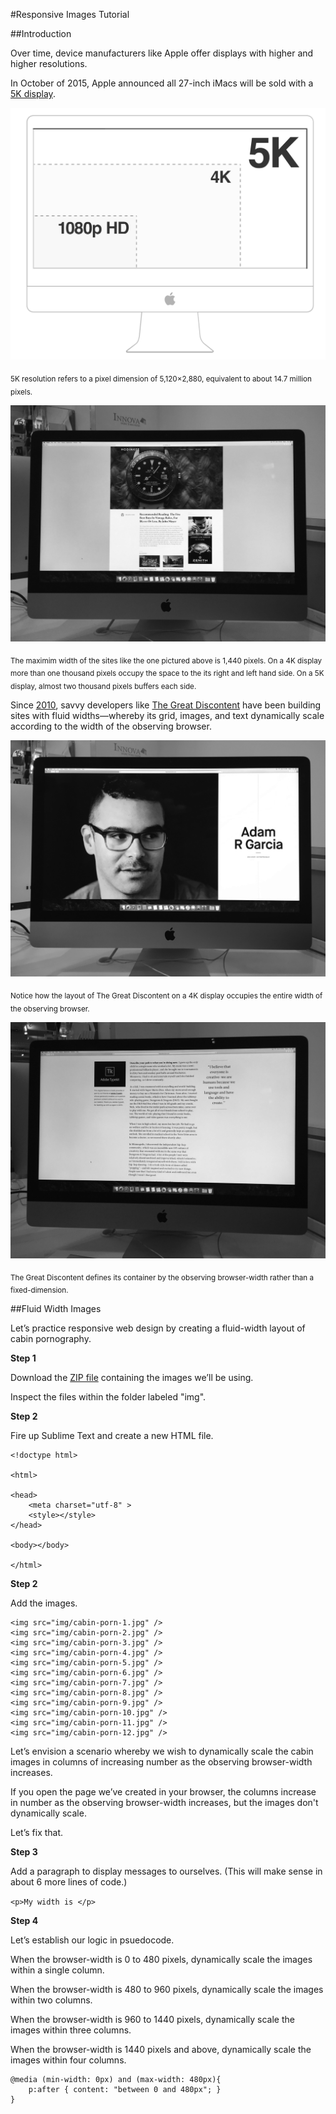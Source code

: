 #Responsive Images Tutorial

##Introduction

Over time, device manufacturers like Apple offer displays with higher and higher resolutions.

In October of 2015, Apple announced all 27-inch iMacs will be sold with a [5K display](www.theverge.com/2015/10/13/9512503/apple-imac-update-27-inch-5k-price-release-date-specs).

![alt tag](docs/4K.png)

<sub>5K resolution refers to a pixel dimension of 5,120×2,880, equivalent to about 14.7 million pixels.</sub>

![alt tag](docs/hodinkee.jpg)

<sub>The maximim width of the sites like the one pictured above is 1,440 pixels. On a 4K display more than one thousand pixels occupy the space to the its right and left hand side. On a 5K display, almost two thousand pixels buffers each side.</sub>

Since [2010](http://alistapart.com/article/responsive-web-design), savvy developers like [The Great Discontent](http://thegreatdiscontent.com) have been building sites with fluid widths—whereby its grid, images, and text dynamically scale according to the width of the observing browser.

![alt tag](docs/discontent-hero.jpg)

<sub>Notice how the layout of The Great Discontent on a 4K display occupies the entire width of the observing browser.</sub>

![alt tag](docs/discontent-body.jpg)

<sub>The Great Discontent defines its container by the observing browser-width rather than a fixed-dimension.</sub>

##Fluid Width Images

Let’s practice responsive web design by creating a fluid-width layout of cabin pornography.

**Step 1**

Download the [ZIP file](https://github.com/michaelryap/responsive-images-tutorial/archive/master.zip) containing the images we’ll be using.

Inspect the files within the folder labeled "img".

**Step 2**

Fire up Sublime Text and create a new HTML file.

````
<!doctype html>

<html>

<head>
	<meta charset="utf-8" >
	<style></style>
</head>

<body></body>

</html>
````

**Step 2**

Add the images.

````
<img src="img/cabin-porn-1.jpg" />
<img src="img/cabin-porn-2.jpg" />
<img src="img/cabin-porn-3.jpg" />
<img src="img/cabin-porn-4.jpg" />
<img src="img/cabin-porn-5.jpg" />
<img src="img/cabin-porn-6.jpg" />
<img src="img/cabin-porn-7.jpg" />
<img src="img/cabin-porn-8.jpg" />
<img src="img/cabin-porn-9.jpg" />
<img src="img/cabin-porn-10.jpg" />
<img src="img/cabin-porn-11.jpg" />
<img src="img/cabin-porn-12.jpg" />
````

Let’s envision a scenario whereby we wish to dynamically scale the cabin images in columns of increasing number as the observing browser-width increases.

If you open the page we’ve created in your browser, the columns increase in number as the observing browser-width increases, but the images don't dynamically scale.

Let’s fix that.

**Step 3**

Add a paragraph to display messages to ourselves. (This will make sense in about 6 more lines of code.)

`<p>My width is </p>`

**Step 4**

Let’s establish our logic in psuedocode.

When the browser-width is 0 to 480 pixels, dynamically scale the images within a single column.

When the browser-width is 480 to 960 pixels, dynamically scale the images within two columns.

When the browser-width is 960 to 1440 pixels, dynamically scale the images within three columns.

When the browser-width is 1440 pixels and above, dynamically scale the images within four columns.

````
@media (min-width: 0px) and (max-width: 480px){
	p:after { content: "between 0 and 480px"; }
}
````



